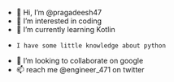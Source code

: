 - 👋 Hi, I’m @pragadeesh47
- 👀 I’m interested in coding
- 🌱 I’m currently learning Kotlin
-     I have some little knowledge about python
- 💞️ I’m looking to collaborate on google
- 📫 reach me @engineer_471 on twitter

<!---
pragadeesh47/pragadeesh47 is a ✨ special ✨ repository because its `README.md` (this file) appears on your GitHub profile.
You can click the Preview link to take a look at your changes.
--->
